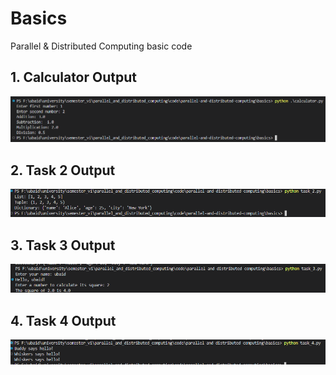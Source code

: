 # Basics

Parallel & Distributed Computing basic code

## 1. Calculator Output
![calculator](screenshots/calculator.png)

## 2. Task 2 Output
![calculator](screenshots/task_2.png)

## 3. Task 3 Output
![calculator](screenshots/task_3.png)

## 4. Task 4 Output
![calculator](screenshots/task_4.png)
